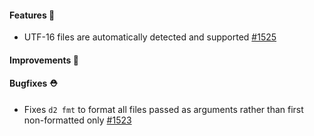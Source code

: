 #### Features 🚀

- UTF-16 files are automatically detected and supported [#1525](https://github.com/terrastruct/d2/pull/1525)

#### Improvements 🧹

#### Bugfixes ⛑️

- Fixes `d2 fmt` to format all files passed as arguments rather than first non-formatted only [#1523](https://github.com/terrastruct/d2/issues/1523)
